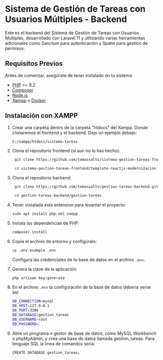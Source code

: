 # Sistema de Gestión de Tareas con Usuarios Múltiples - Backend

Este es el backend del Sistema de Gestión de Tareas con Usuarios Múltiples, desarrollado con Laravel 11 y utilizando varias herramientas adicionales como Sanctum para autenticación y Spatie para gestión de permisos.

## Requisitos Previos

Antes de comenzar, asegúrate de tener instalado en tu sistema:

- [PHP](https://www.php.net/) >= 8.2
- [Composer](https://getcomposer.org/)
- [Node.js](https://nodejs.org/)
- [Xampp](https://www.apachefriends.org/es/index.html) o [Docker](https://docs.docker.com/desktop/setup/install/windows-install/)

## Instalación con XAMPP

1. Crear una carpeta dentro de la carpeta "htdocs" del Xampp. Donde clonaremos el frontend y el backend. Dejo un ejemplo debajo:

   ```bash
   C:/xampp/htdocs/sistema-tareas
   ```

2. Clona el repositorio frontend (si aun no lo has hecho):

   ```bash
    git clone https://github.com/tomassalto/sistema-gestion-tareas-frontend.git

    cd sistema-gestion-tareas-frontend/template-reactjs-modernizacion
   ```

3. Clona el repositorio backend:

   ```bash
    git clone https://github.com/tomassalto/gestion-tareas-backend.git

    cd gestion-tareas-backend/gestion-tareas
   ```

4. Tener instalada esta extension para levantar el proyecto:
   ```bash
   sudo apt install php-xml xampp
   ```
5. Instala las dependencias de PHP:

   ```bash
   composer install
   ```

6. Copia el archivo de entorno y configúralo:

   ```bash
   cp .env.example .env
   ```

   Configura las credenciales de tu base de datos en el archivo `.env`.

7. Genera la clave de la aplicación:

   ```bash
   php artisan key:generate
   ```

8. En el archivo `.env` la configuración de la base de datos debería verse así:

   ```bash
   DB_CONNECTION=mysql
   DB_HOST=127.0.0.1
   DB_PORT=3306
   DB_DATABASE=gestion_tareas
   DB_USERNAME=root
   DB_PASSWORD=
   ```

9. Abre un programa o gestor de base de datos, como MySQL Workbench o phpMyAdmin, y crea una base de datos llamada gestion_tareas. Para lenguaje SQL la linea de comandos sería:

   ```bash
   CREATE DATABASE gestion_tareas;
